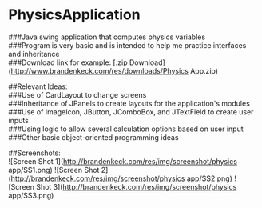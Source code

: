 # PhysicsApplication
###Java swing application that computes physics variables  
###Program is very basic and is intended to help me practice interfaces and inheritance  
###Download link for example: [.zip Download](http://www.brandenkeck.com/res/downloads/Physics App.zip)  

##Relevant Ideas:  
###Use of CardLayout to change screens  
###Inheritance of JPanels to create layouts for the application's modules  
###Use of ImageIcon, JButton, JComboBox, and JTextField to create user inputs  
###Using logic to allow several calculation options based on user input
###Other basic object-oriented programming ideas  

##Screenshots:  
![Screen Shot 1](http://brandenkeck.com/res/img/screenshot/physics app/SS1.png)
![Screen Shot 2](http://brandenkeck.com/res/img/screenshot/physics app/SS2.png)
![Screen Shot 3](http://brandenkeck.com/res/img/screenshot/physics app/SS3.png)


